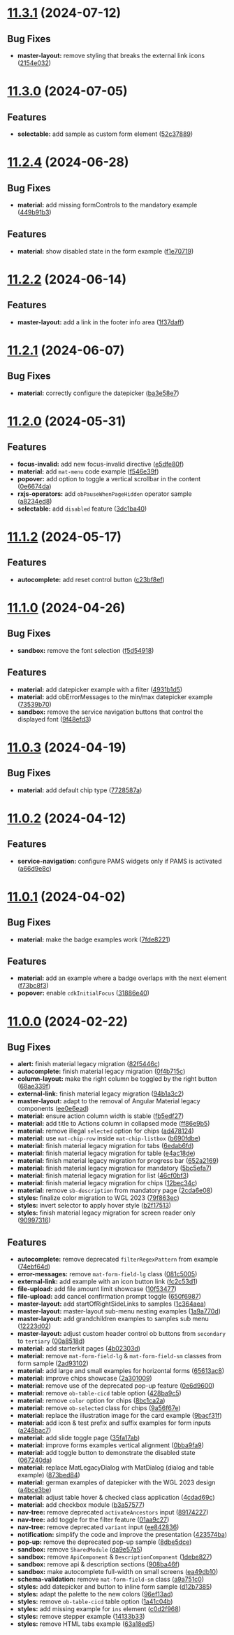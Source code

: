 # [11.3.1](https://github.com/oblique-bit/oblique/compare/11.3.0...11.3.1) (2024-07-12)

## Bug Fixes

- **master-layout:** remove styling that breaks the external link icons ([2154e032](https://github.com/oblique-bit/oblique/commit/2154e0322))

# [11.3.0](https://github.com/oblique-bit/oblique/compare/11.2.4...11.3.0) (2024-07-05)

## Features

- **selectable:** add sample as custom form element ([52c37889](https://github.com/oblique-bit/oblique/commit/52c37889d))

# [11.2.4](https://github.com/oblique-bit/oblique/compare/11.2.3...11.2.4) (2024-06-28)

## Bug Fixes

- **material:** add missing formControls to the mandatory example ([449b91b3](https://github.com/oblique-bit/oblique/commit/449b91b3fbfa1c372c59f2a2ab862e5b6dbfc1db))

## Features

- **material:** show disabled state in the form example ([f1e70719](https://github.com/oblique-bit/oblique/commit/f1e707197bbe01a1e43dbb805d095c8cc00d03ca))

# [11.2.2](https://github.com/oblique-bit/oblique/compare/11.2.1...11.2.2) (2024-06-14)

## Features

- **master-layout:** add a link in the footer info area ([1f37daff](https://github.com/oblique-bit/oblique/commit/1f37daff390171d50e766346caf372d2617ee53e))

# [11.2.1](https://github.com/oblique-bit/oblique/compare/11.2.0...11.2.1) (2024-06-07)

## Bug Fixes

- **material:** correctly configure the datepicker ([ba3e58e7](https://github.com/oblique-bit/oblique/commit/ba3e58e74c8148bb5ec4cb2c58cbc0dfa751cc4b))

# [11.2.0](https://github.com/oblique-bit/oblique/compare/11.1.3...11.2.0) (2024-05-31)

## Features

- **focus-invalid:** add new focus-invalid directive ([e5dfe80f](https://github.com/oblique-bit/oblique/commit/e5dfe80fb5cff1d8b5b25710957b6944ed3b42f0))
- **material:** add `mat-menu` code example ([f546e39f](https://github.com/oblique-bit/oblique/commit/f546e39f43f6b85026252200d150106fc874e604))
- **popover:** add option to toggle a vertical scrollbar in the content ([0e6674da](https://github.com/oblique-bit/oblique/commit/0e6674da747a084a3f59dd43494504a54d482b91))
- **rxjs-operators:** add `obPauseWhenPageHidden` operator sample ([a8234ed8](https://github.com/oblique-bit/oblique/commit/a8234ed8be8ab16b14fd63755ccf048bd3adc236))
- **selectable:** add `disabled` feature ([3dc1ba40](https://github.com/oblique-bit/oblique/commit/3dc1ba406af48d1a408f8d9b9be897ad7e96b424))

# [11.1.2](https://github.com/oblique-bit/oblique/compare/11.1.1...11.1.2) (2024-05-17)

## Features

- **autocomplete:** add reset control button ([c23bf8ef](https://github.com/oblique-bit/oblique/commit/c23bf8ef80e805d75a950103ac0c00c9e28e63c1))

# [11.1.0](https://github.com/oblique-bit/oblique/compare/11.0.3...11.1.0) (2024-04-26)

## Bug Fixes

- **sandbox:** remove the font selection ([f5d54918](https://github.com/oblique-bit/oblique/commit/f5d54918b44461abc3cbc5bae95a73e154a11910))

## Features

- **material:** add datepicker example with a filter ([4931b1d5](https://github.com/oblique-bit/oblique/commit/4931b1d58a1e404c71ce8dc8648a67a1f2433004))
- **material:** add obErrorMessages to the min/max datepicker example ([73539b70](https://github.com/oblique-bit/oblique/commit/73539b705953ee672fb090eb3ca04648bce2628b))
- **sandbox:** remove the service navigation buttons that control the displayed font ([9f48efd3](https://github.com/oblique-bit/oblique/commit/9f48efd3d783183179c453b68bcca93a0836ea8e))

# [11.0.3](https://github.com/oblique-bit/oblique/compare/11.0.2...11.0.3) (2024-04-19)

## Bug Fixes

- **material:** add default chip type ([7728587a](https://github.com/oblique-bit/oblique/commit/7728587a19ebead6907098e5ab4417264c5ed2f6))

# [11.0.2](https://github.com/oblique-bit/oblique/compare/11.0.1...11.0.2) (2024-04-12)

## Features

- **service-navigation:** configure PAMS widgets only if PAMS is activated ([a66d9e8c](https://github.com/oblique-bit/oblique/commit/a66d9e8ccfbf737d42cb0f5976be8966189747db))

# [11.0.1](https://github.com/oblique-bit/oblique/compare/11.0.0...11.0.1) (2024-04-02)

## Bug Fixes

- **material:** make the badge examples work ([7fde8221](https://github.com/oblique-bit/oblique/commit/7fde8221207655330110e5440c64a8d7deb89d4d))

## Features

- **material:** add an example where a badge overlaps with the next element ([f73bc8f3](https://github.com/oblique-bit/oblique/commit/f73bc8f33a99056c2e626297a8f850deae9e4a5c))
- **popover:** enable `cdkInitialFocus` ([31886e40](https://github.com/oblique-bit/oblique/commit/31886e40c2c9eed10938d9704938e4038a7a31e8))

# [11.0.0](https://github.com/oblique-bit/oblique/compare/10.3.1...11.0.0) (2024-02-22)

## Bug Fixes

- **alert:** finish material legacy migration ([82f5446c](https://github.com/oblique-bit/oblique/commit/82f5446c70d9cb1120889ff592ca7d3074092c25))
- **autocomplete:** finish material legacy migration ([0f4b715c](https://github.com/oblique-bit/oblique/commit/0f4b715cea9832ff821d9071f88d1a85c219441f))
- **column-layout:** make the right column be toggled by the right button ([68ae339f](https://github.com/oblique-bit/oblique/commit/68ae339f45305170d9d14a04ec9aa949ab4fc14a))
- **external-link:** finish material legacy migration ([94b1a3c2](https://github.com/oblique-bit/oblique/commit/94b1a3c2c00f357e03aaacc4309da4de498384be))
- **master-layout:** adapt to the removal of Angular Material legacy components ([ee0e6ead](https://github.com/oblique-bit/oblique/commit/ee0e6eadf896dd1a03459e24c8f3b1c47d14f32f))
- **material:** ensure action column width is stable ([fb5edf27](https://github.com/oblique-bit/oblique/commit/fb5edf27fe2e05d82dbe5d4762035591b61415fc))
- **material:** add title to Actions column in collapsed mode ([ff86e9b5](https://github.com/oblique-bit/oblique/commit/ff86e9b54bfa5125baace28c8f883a19e4adef07))
- **material:** remove illegal `selected` option for chips ([ad478124](https://github.com/oblique-bit/oblique/commit/ad478124d144e35b013a8dfeeaad7a5ff19bab31))
- **material:** use `mat-chip-row` inside `mat-chip-listbox` ([b690fdbe](https://github.com/oblique-bit/oblique/commit/b690fdbe93aff3faae1c245f8fbd8b08e4075f6a))
- **material:** finish material legacy migration for tabs ([6edab6fd](https://github.com/oblique-bit/oblique/commit/6edab6fd831fa8f026fbeefc08857d3cad1ff831))
- **material:** finish material legacy migration for table ([e4ac18de](https://github.com/oblique-bit/oblique/commit/e4ac18de92043ab3c74d0b1f3d9ae1e466fc2303))
- **material:** finish material legacy migration for progress bar ([652a2169](https://github.com/oblique-bit/oblique/commit/652a2169dc72b2bae82403d788f7f43bad2fa381))
- **material:** finish material legacy migration for mandatory ([5bc5efa7](https://github.com/oblique-bit/oblique/commit/5bc5efa733b58d2948a9afebc3c3359316fae0fb))
- **material:** finish material legacy migration for list ([46cf0bf3](https://github.com/oblique-bit/oblique/commit/46cf0bf37ff86193aa954f2724e01bc9146f52b5))
- **material:** finish material legacy migration for chips ([12bec34c](https://github.com/oblique-bit/oblique/commit/12bec34c8bbb726b99b9359fd1a50ebd4f7474eb))
- **material:** remove `sb-description` from mandatory page ([2cda6e08](https://github.com/oblique-bit/oblique/commit/2cda6e089c0ae0c19ee3a49bcad3d4e011a72e14))
- **styles:** finalize color migration to WGL 2023 ([79f863ec](https://github.com/oblique-bit/oblique/commit/79f863ec0d29e90e04e8939d119b11be2ca20bc9))
- **styles:** invert selector to apply hover style ([b2f17513](https://github.com/oblique-bit/oblique/commit/b2f17513aa48abdef8f7cc81c736052f7e1428e2))
- **styles:** finish material legacy migration for screen reader only ([90997316](https://github.com/oblique-bit/oblique/commit/90997316202111baba03aa627ac662ad617105d4))

## Features

- **autocomplete:** remove deprecated `filterRegexPattern` from example ([74ebf64d](https://github.com/oblique-bit/oblique/commit/74ebf64d5c61daedf72bbba6af65921880476100))
- **error-messages:** remove `mat-form-field-lg` class ([081c5005](https://github.com/oblique-bit/oblique/commit/081c5005da6bcdfdb6959d44891a7bc28ee5fefc))
- **external-link:** add example with an icon button link ([fc2c53d1](https://github.com/oblique-bit/oblique/commit/fc2c53d1bec177f9a503eb3f2160d5d8801f99b9))
- **file-upload:** add file amount limit showcase ([10f53477](https://github.com/oblique-bit/oblique/commit/10f53477e5b5cc35f4b4f0c4e6b65b4dfc6ef9da))
- **file-upload:** add cancel confirmation prompt toggle ([650f6987](https://github.com/oblique-bit/oblique/commit/650f6987fd1eef64b7d54f4f01ff1777046ae9db))
- **master-layout:** add startOfRightSideLinks to samples ([1c364aea](https://github.com/oblique-bit/oblique/commit/1c364aea44a4bb6a231d18ba4ed304cf82905279))
- **master-layout:** master-layout sub-menu nesting examples ([1a9a770d](https://github.com/oblique-bit/oblique/commit/1a9a770d6c4fb5de366d2bd135994bbe6ca303d1))
- **master-layout:** add grandchildren examples to samples sub menu ([12223d02](https://github.com/oblique-bit/oblique/commit/12223d02186856da86033b97f301f02e76a25709))
- **master-layout:** adjust custom header control ob buttons from `secondary` to `tertiary` ([00a8518d](https://github.com/oblique-bit/oblique/commit/00a8518df554a239118d231cdf922a8f0b4cd0fe))
- **material:** add starterkit pages ([4b02303d](https://github.com/oblique-bit/oblique/commit/4b02303dd80c447a13b792de316d8b76344268ec))
- **material:** remove `mat-form-field-lg` & `mat-form-field-sm` classes from form sample ([2ad93102](https://github.com/oblique-bit/oblique/commit/2ad93102067e4b357e11d441dc6d2c90ec1d8cb9))
- **material:** add large and small examples for horizontal forms ([65613ac8](https://github.com/oblique-bit/oblique/commit/65613ac8d98fdd5e2503753b45e24f32ba29770d))
- **material:** improve chips showcase ([2a301009](https://github.com/oblique-bit/oblique/commit/2a3010095d0e28c1105b6456584e6cfaf1d68c9f))
- **material:** remove use of the deprecated pop-up feature ([0e6d9600](https://github.com/oblique-bit/oblique/commit/0e6d9600a9973cbc810f825b1a3b98ccd589761e))
- **material:** remove `ob-table-cicd` table option ([428ba9c5](https://github.com/oblique-bit/oblique/commit/428ba9c5a25be4e56f1c1e1f9ba553ab71b9cdb2))
- **material:** remove `color` option for chips ([8bc1ca2a](https://github.com/oblique-bit/oblique/commit/8bc1ca2a738bdbcca90cd9ae22c0aaad95e0f246))
- **material:** remove `ob-selected` class for chips ([9a56f67e](https://github.com/oblique-bit/oblique/commit/9a56f67ea22c4d25952fada4003c0454a5189d0d))
- **material:** replace the illustration image for the card example ([9bacf31f](https://github.com/oblique-bit/oblique/commit/9bacf31f36968500f471b7ee4c3567a3cc0ba1b8))
- **material:** add icon & test prefix and suffix examples for form inputs ([a248bac7](https://github.com/oblique-bit/oblique/commit/a248bac7415d85ceb9c86d639c5f8965b2e86fc8))
- **material:** add slide toggle page ([35fa17ab](https://github.com/oblique-bit/oblique/commit/35fa17abc5b0170bd5360b11fc238a06334b4a6f))
- **material:** improve forms examples vertical alignment ([0bba9fa9](https://github.com/oblique-bit/oblique/commit/0bba9fa92c08325e2b1bc5e866a9b38852d1e439))
- **material:** add toggle button to demonstrate the disabled state ([067240da](https://github.com/oblique-bit/oblique/commit/067240dab80d4b02a4b20fa0a282c00a9bc2443a))
- **material:** replace MatLegacyDialog with MatDialog (dialog and table example) ([873bed84](https://github.com/oblique-bit/oblique/commit/873bed84acf7b7ff56fb172f159306eec356b323))
- **material:** german examples of datepicker with the WGL 2023 design ([a4bce3be](https://github.com/oblique-bit/oblique/commit/a4bce3be4cf509af7701e9d101351e9550b5e78b))
- **material:** adjust table hover & checked class application ([4cdad69c](https://github.com/oblique-bit/oblique/commit/4cdad69cd637cf7ef779a4de386a2b53ca326138))
- **material:** add checkbox module ([b3a57577](https://github.com/oblique-bit/oblique/commit/b3a57577e648d2f402d1a77fb789905a2abd404b))
- **nav-tree:** remove deprecated `activateAncestors` input ([89174227](https://github.com/oblique-bit/oblique/commit/8917422748dc5af37a0aee2c60d5692e6bb5f7cd))
- **nav-tree:** add toggle for the filter feature ([01aa9c27](https://github.com/oblique-bit/oblique/commit/01aa9c276edf41444c7b9090376581cca3e2debb))
- **nav-tree:** remove deprecated `variant` input ([ee842836](https://github.com/oblique-bit/oblique/commit/ee842836ddbb153b6ca016822a3d9914a43a4d2d))
- **notification:** simplify the code and improve the presentation ([423574ba](https://github.com/oblique-bit/oblique/commit/423574ba4557db71a3af8a0af2fc8b9f323501f2))
- **pop-up:** remove the deprecated pop-up sample ([8dbe5dce](https://github.com/oblique-bit/oblique/commit/8dbe5dcecba3feacef6369a48d2bd71377dc22f7))
- **sandbox:** remove `SharedModule` ([da9e57a5](https://github.com/oblique-bit/oblique/commit/da9e57a51ca7bc11d2f5de63df3b069227f1d058))
- **sandbox:** remove `ApiComponent` & `DescriptionComponent` ([1debe827](https://github.com/oblique-bit/oblique/commit/1debe827f3b2d2b9f8b218aeaac68739ceedae95))
- **sandbox:** remove api & description sections ([908ba46f](https://github.com/oblique-bit/oblique/commit/908ba46f78cc3b5fc7e4a7596bc27db3e4cc2c92))
- **sandbox:** make autocomplete full-width on small screens ([ea49db10](https://github.com/oblique-bit/oblique/commit/ea49db10a890de572d180abe2dc0b6946fa75529))
- **schema-validation:** remove `mat-form-field-sm` class ([a9a751c0](https://github.com/oblique-bit/oblique/commit/a9a751c061e66e5cc3a2379332a92d30da1fe2a8))
- **styles:** add datepicker and button to inline form sample ([d12b7385](https://github.com/oblique-bit/oblique/commit/d12b738533dc94428809aa53eb9918eb6bc3e0f8))
- **styles:** adapt the palette to the new colors ([96ef13ad](https://github.com/oblique-bit/oblique/commit/96ef13ad3578074e0e0eaa8addb58a7a932c1cef))
- **styles:** remove `ob-table-cicd` table option ([1a41c04b](https://github.com/oblique-bit/oblique/commit/1a41c04b18f7ca46e868dfa11dcc1b25f6433cbe))
- **styles:** add missing example for `ins` element ([c0d2f968](https://github.com/oblique-bit/oblique/commit/c0d2f96826af9f9eb692e7d9d816be070045881f))
- **styles:** remove stepper example ([14133b33](https://github.com/oblique-bit/oblique/commit/14133b3393da0ac1c222e7edaf31a97c1665b70b))
- **styles:** remove HTML tabs example ([63a18ed5](https://github.com/oblique-bit/oblique/commit/63a18ed50edd83394df2c6ebf3a4e5503449c257))
